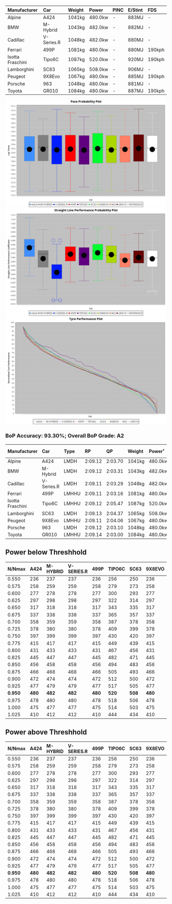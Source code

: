 | Manufacturer     | Car        | Weight | Power   | PINC    | E/Stint | FDS     |
|:-|:-|:-|:-|:-|:-|:-|
| Alpine           | A424       | 1041kg | 480.0kw |    -    | 883MJ   |    -    |
| BMW              | M-Hybrid   | 1043kg | 482.0kw |    -    | 882MJ   |    -    |
| Cadillac         | V-Series.R | 1048kg | 482.0kw |    -    | 880MJ   |    -    |
| Ferrari          | 499P       | 1081kg | 480.0kw |    -    | 880MJ   | 190kph  |
| Isotta Fraschini | Tipo6C     | 1087kg | 520.0kw |    -    | 920MJ   | 190kph  |
| Lamborghini      | SC63       | 1065kg | 508.0kw |    -    | 906MJ   |    -    |
| Peugeot          | 9X8Evo     | 1067kg | 480.0kw |    -    | 885MJ   | 190kph  |
| Porsche          | 963        | 1048kg | 480.0kw |    -    | 881MJ   |    -    |
| Toyota           | GR010      | 1084kg | 480.0kw |    -    | 887MJ   | 190kph  |

![PACECHART](./IMG/AUTO.png)
![STRAIGHTLINEPERFORMANCECHART](./IMG/AUTO_sp.png)
![TYREPERFORMANCECHART](./IMG/AUTO_tw.png)

### BoP Accuracy: 93.30%; Overall BoP Grade: A2
| Manufacturer     | Car        | Type  | RP      | QP      | Weight | Power¹  | Threshhold | PINC    | Power²   | E/Stint | AVG Vmax  | FDS     | RDLC | L/Stint | BOP-Grade | Model Accuracy | Model Points | Match%  | SimDiff |
|:-|:-|:-|:-|:-|:-|:-|:-|:-|:-|:-|:-|:-|:-|:-|:-|:-|:-|:-|:-|
| Alpine           | A424       | LMDH  | 2:09.12 | 2:03.70 | 1041kg | 480.0kw | 0.0kph     |    -    | 480.00kw |  883MJ  | 302.34kph |    -    | 1.01 | 25      | ~A1       | 100.00%        | 870          | 96.11%  | ±0.14s  |
| BMW              | M-Hybrid   | LMDH  | 2:09.12 | 2:03.31 | 1043kg | 482.0kw | 0.0kph     |    -    | 482.00kw |  882MJ  | 300.44kph |    -    | 1.01 | 25      | -A2       | 100.00%        | 1914         | 94.12%  | ±0.04s  |
| Cadillac         | V-Series.R | LMDH  | 2:09.11 | 2:03.29 | 1048kg | 482.0kw | 0.0kph     |    -    | 482.00kw |  880MJ  | 297.15kph |    -    | 1.01 | 25      | ~A1       | 98.03%         | 3773         | 97.88%  | ±0.88s  |
| Ferrari          | 499P       | LMHHU | 2:09.11 | 2:03.16 | 1081kg | 480.0kw | 0.0kph     |    -    | 480.00kw |  880MJ  | 299.06kph | 190kph  | 1.01 | 25      | ~A1       | 100.00%        | 4212         | 99.70%  | ±0.63s  |
| Isotta Fraschini | Tipo6C     | LMHHU | 2:09.12 | 2:05.47 | 1087kg | 520.0kw | 0.0kph     |    -    | 520.00kw |  920MJ  | 303.02kph | 190kph  | 1.02 | 25      | +D1       | 100.00%        | 105          | 69.20%  | ±0.46s  |
| Lamborghini      | SC63       | LMDH  | 2:09.13 | 2:04.37 | 1065kg | 508.0kw | 0.0kph     |    -    | 508.00kw |  906MJ  | 303.10kph |    -    | 1.02 | 25      | ~A1       | 100.00%        | 597          | 100.00% | ±0.11s  |
| Peugeot          | 9X8Evo     | LMHHU | 2:09.11 | 2:04.06 | 1067kg | 480.0kw | 0.0kph     |    -    | 480.00kw |  885MJ  | 299.73kph | 190kph  | 0.99 | 25      | +B2       | 100.00%        | 463          | 82.67%  | ±0.49s  |
| Porsche          | 963        | LMDH  | 2:09.12 | 2:03.10 | 1048kg | 480.0kw | 0.0kph     |    -    | 480.00kw |  881MJ  | 299.65kph |    -    | 1.01 | 25      | ~A1       | 99.21%         | 10753        | 100.00% | ±0.35s  |
| Toyota           | GR010      | LMHHU | 2:09.14 | 2:03.00 | 1084kg | 480.0kw | 0.0kph     |    -    | 480.00kw |  887MJ  | 298.04kph | 190kph  | 1.01 | 25      | ~A1       | 99.54%         | 3271         | 100.00% | ±1.01s  |

## Power below Threshhold
| N/Nmax    | A424    | M-HYBRID | V-SERIES.R | 499P    | TIPO6C  | SC63    | 9X8EVO  | 963     | GR010   |
|:-|:-|:-|:-|:-|:-|:-|:-|:-|:-|
|  0.550    |  236    |  237     |  237       |  236    |  256    |  250    |  236    |  236    |  236    |
|  0.575    |  258    |  259     |  259       |  258    |  279    |  273    |  258    |  258    |  258    |
|  0.600    |  277    |  278     |  278       |  277    |  300    |  293    |  277    |  277    |  277    |
|  0.625    |  297    |  298     |  298       |  297    |  322    |  314    |  297    |  297    |  297    |
|  0.650    |  317    |  318     |  318       |  317    |  343    |  335    |  317    |  317    |  317    |
|  0.675    |  337    |  338     |  338       |  337    |  365    |  357    |  337    |  337    |  337    |
|  0.700    |  358    |  359     |  359       |  358    |  387    |  378    |  358    |  358    |  358    |
|  0.725    |  378    |  380     |  380       |  378    |  409    |  399    |  378    |  378    |  378    |
|  0.750    |  397    |  399     |  399       |  397    |  430    |  420    |  397    |  397    |  397    |
|  0.775    |  415    |  417     |  417       |  415    |  449    |  439    |  415    |  415    |  415    |
|  0.800    |  431    |  433     |  433       |  431    |  467    |  456    |  431    |  431    |  431    |
|  0.825    |  445    |  447     |  447       |  445    |  482    |  471    |  445    |  445    |  445    |
|  0.850    |  456    |  458     |  458       |  456    |  494    |  483    |  456    |  456    |  456    |
|  0.875    |  466    |  468     |  468       |  466    |  505    |  493    |  466    |  466    |  466    |
|  0.900    |  472    |  474     |  474       |  472    |  512    |  500    |  472    |  472    |  472    |
|  0.925    |  477    |  479     |  479       |  477    |  517    |  505    |  477    |  477    |  477    |
| **0.950** | **480** | **482**  | **482**    | **480** | **520** | **508** | **480** | **480** | **480** |
|  0.975    |  478    |  480     |  480       |  478    |  518    |  506    |  478    |  478    |  478    |
|  1.000    |  475    |  477     |  477       |  475    |  514    |  503    |  475    |  475    |  475    |
|  1.025    |  410    |  412     |  412       |  410    |  444    |  434    |  410    |  410    |  410    |

## Power above Threshhold
| N/Nmax    | A424    | M-HYBRID | V-SERIES.R | 499P    | TIPO6C  | SC63    | 9X8EVO  | 963     | GR010   |
|:-|:-|:-|:-|:-|:-|:-|:-|:-|:-|
|  0.550    |  236    |  237     |  237       |  236    |  256    |  250    |  236    |  236    |  236    |
|  0.575    |  258    |  259     |  259       |  258    |  279    |  273    |  258    |  258    |  258    |
|  0.600    |  277    |  278     |  278       |  277    |  300    |  293    |  277    |  277    |  277    |
|  0.625    |  297    |  298     |  298       |  297    |  322    |  314    |  297    |  297    |  297    |
|  0.650    |  317    |  318     |  318       |  317    |  343    |  335    |  317    |  317    |  317    |
|  0.675    |  337    |  338     |  338       |  337    |  365    |  357    |  337    |  337    |  337    |
|  0.700    |  358    |  359     |  359       |  358    |  387    |  378    |  358    |  358    |  358    |
|  0.725    |  378    |  380     |  380       |  378    |  409    |  399    |  378    |  378    |  378    |
|  0.750    |  397    |  399     |  399       |  397    |  430    |  420    |  397    |  397    |  397    |
|  0.775    |  415    |  417     |  417       |  415    |  449    |  439    |  415    |  415    |  415    |
|  0.800    |  431    |  433     |  433       |  431    |  467    |  456    |  431    |  431    |  431    |
|  0.825    |  445    |  447     |  447       |  445    |  482    |  471    |  445    |  445    |  445    |
|  0.850    |  456    |  458     |  458       |  456    |  494    |  483    |  456    |  456    |  456    |
|  0.875    |  466    |  468     |  468       |  466    |  505    |  493    |  466    |  466    |  466    |
|  0.900    |  472    |  474     |  474       |  472    |  512    |  500    |  472    |  472    |  472    |
|  0.925    |  477    |  479     |  479       |  477    |  517    |  505    |  477    |  477    |  477    |
| **0.950** | **480** | **482**  | **482**    | **480** | **520** | **508** | **480** | **480** | **480** |
|  0.975    |  478    |  480     |  480       |  478    |  518    |  506    |  478    |  478    |  478    |
|  1.000    |  475    |  477     |  477       |  475    |  514    |  503    |  475    |  475    |  475    |
|  1.025    |  410    |  412     |  412       |  410    |  444    |  434    |  410    |  410    |  410    |
